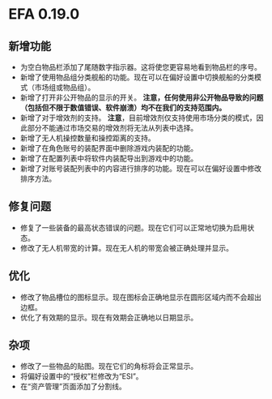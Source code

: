 # EFA 0.19.0

## 新增功能

- 为空白物品栏添加了尾随数字指示器。这将使您更容易地看到物品栏的序号。
- 新增了使用物品组分类舰船的功能。现在可以在偏好设置中切换舰船的分类模式（市场组或物品组）。
- 新增了打开非公开物品的显示的开关。
  **注意，任何使用非公开物品导致的问题（包括但不限于数值错误、软件崩溃）均不在我们的支持范围内。**
- 新增了对于增效剂的支持。
  **注意**，目前增效剂仅支持使用市场分类的模式，因此部分不能通过市场交易的增效剂将无法从列表中选择。
- 新增了无人机操控数量和操控距离的支持。
- 新增了在角色账号的装配界面中删除游戏内装配的功能。
- 新增了在配置列表中将软件内装配导出到游戏中的功能。
- 新增了对账号装配列表中的内容进行排序的功能。现在可以在偏好设置中修改排序方法。

## 修复问题

- 修复了一些装备的最高状态错误的问题。现在它们可以正常地切换为启用状态。
- 修改了无人机带宽的计算。现在无人机的带宽会被正确处理并显示。

## 优化

- 修改了物品槽位的图标显示。现在图标会正确地显示在圆形区域内而不会超出边框。
- 优化了有效期的显示。现在有效期会正确地以日期显示。

## 杂项

- 修改了一些物品的贴图。现在它们的角标将会正常显示。
- 将偏好设置中的“授权”栏修改为“ESI”。
- 在“资产管理”页面添加了分割线。
